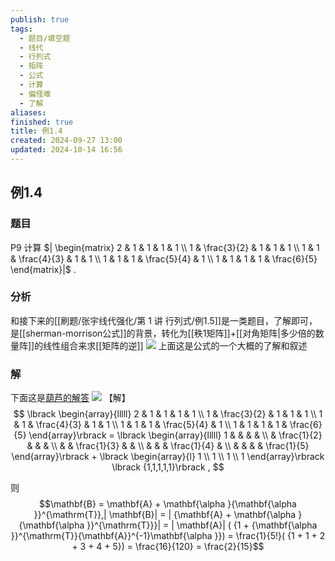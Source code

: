```yaml
---
publish: true
tags:
  - 题目/填空题
  - 线代
  - 行列式
  - 矩阵
  - 公式
  - 计算
  - 偏怪难
  - 了解
aliases: 
finished: true
title: 例1.4
created: 2024-09-27 13:00
updated: 2024-10-14 16:56
---
```

## 例1.4
### 题目
P9 计算 $| \begin{matrix} 2 & 1 & 1 & 1 & 1 \\ 1 & \frac{3}{2} & 1 & 1 & 1 \\ 1 & 1 & \frac{4}{3} & 1 & 1 \\ 1 & 1 & 1 & \frac{5}{4} & 1 \\ 1 & 1 & 1 & 1 & \frac{6}{5} \end{matrix}|$ .
### 分析
和接下来的[[刷题/张宇线代强化/第 1 讲 行列式/例1.5]]是一类题目，了解即可，是[[sherman-morrison公式]]的背景，转化为[[秩1矩阵]]+[[对角矩阵|多少倍的数量阵]]的线性组合来求[[矩阵的逆]]
![](https://img.hwenyi.tech/202410150106579.webp)
上面这是公式的一个大概的了解和叙述
### 解
下面这是[葫芦的解答](https://www.bilibili.com/video/BV13A4Ze3Em5?t=264.9&p=5)
![](https://img.hwenyi.tech/202410150106736.webp)
【解】
$$
\lbrack \begin{array}{lllll} 2 & 1 & 1 & 1 & 1 \\ 1 & \frac{3}{2} & 1 & 1 & 1 \\ 1 & 1 & \frac{4}{3} & 1 & 1 \\ 1 & 1 & 1 & \frac{5}{4} & 1 \\ 1 & 1 & 1 & 1 & \frac{6}{5} \end{array}\rbrack = \lbrack \begin{array}{lllll} 1 & & & & \\ & \frac{1}{2} & & & \\ & & \frac{1}{3} & & \\ & & & \frac{1}{4} & \\ & & & & \frac{1}{5} \end{array}\rbrack + \lbrack \begin{array}{l} 1 \\ 1 \\ 1 \\ 1 \end{array}\rbrack \lbrack {1,1,1,1,1}\rbrack ,
$$

则 
$$\mathbf{B} = \mathbf{A} + \mathbf{\alpha }{\mathbf{\alpha }}^{\mathrm{T}},| \mathbf{B}| = | {\mathbf{A} + \mathbf{\alpha }{\mathbf{\alpha }}^{\mathrm{T}}}| = | \mathbf{A}| ( {1 + {\mathbf{\alpha }}^{\mathrm{T}}{\mathbf{A}}^{-1}\mathbf{\alpha }}) = \frac{1}{5!}( {1 + 1 + 2 + 3 + 4 + 5}) = \frac{16}{120} = \frac{2}{15}$$ 